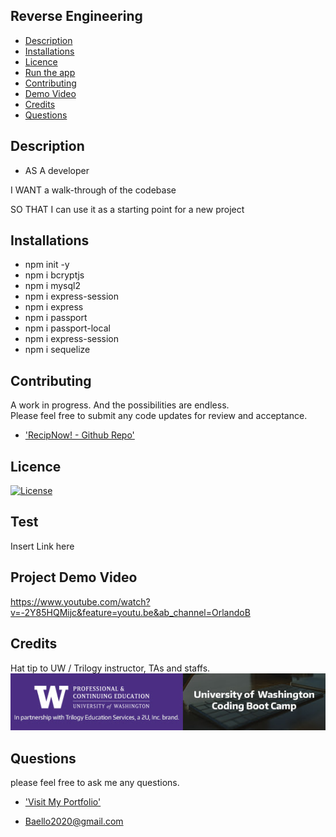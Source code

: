 ## Reverse Engineering

- [Description](#Description)
- [Installations](#Installations)
- [Licence](#Licence)
- [Run the app](#test)
- [Contributing](#Contributing)
- [Demo Video](#Project-Demo-Video)
- [Credits](#Credits)
- [Questions](#Questions)

## Description
* AS A developer

I WANT a walk-through of the codebase

SO THAT I can use it as a starting point for a new project

## Installations

* npm init -y
* npm i bcryptjs 
* npm i mysql2
* npm i express-session
* npm i express
* npm i passport
* npm i passport-local
* npm i express-session
* npm i sequelize

## Contributing
A work in progress. And the possibilities are endless. <br> Please feel free to submit any code updates for review and acceptance.
* ['RecipNow! - Github Repo'](https://github.com/baello2020/Reverse_Engineering)

## Licence

[![License](https://img.shields.io/badge/License-MIT-yellow.svg)](https://opensource.org/licenses/MIT)

## Test
Insert Link here
## Project Demo Video

https://www.youtube.com/watch?v=-2Y85HQMijc&feature=youtu.be&ab_channel=OrlandoB
## Credits
Hat tip to UW / Trilogy instructor, TAs and staffs.
![UW](https://github.com/baello2020/Note_Taker/blob/main/assets/UWT.jpg "UW")

## Questions
please feel free to ask me any questions.
* ['Visit My Portfolio'](https://baello2020.github.io/Updated_Portfolio_Page/)

* Baello2020@gmail.com